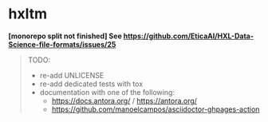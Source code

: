 # hxltm
**[monorepo split not finished] See https://github.com/EticaAI/HXL-Data-Science-file-formats/issues/25**

> TODO:
> - re-add UNLICENSE
> - re-add dedicated tests with tox
> - documentation with one of the following:
>   - https://docs.antora.org/ / https://antora.org/
>   - https://github.com/manoelcampos/asciidoctor-ghpages-action